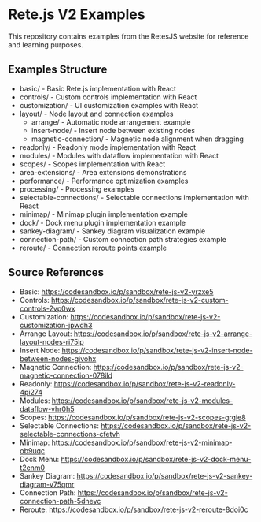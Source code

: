 # Rete.js V2 Examples

This repository contains examples from the RetesJS website for reference and learning purposes.

## Examples Structure

- basic/ - Basic Rete.js implementation with React
- controls/ - Custom controls implementation with React
- customization/ - UI customization examples with React
- layout/ - Node layout and connection examples
  - arrange/ - Automatic node arrangement example
  - insert-node/ - Insert node between existing nodes
  - magnetic-connection/ - Magnetic node alignment when dragging
- readonly/ - Readonly mode implementation with React
- modules/ - Modules with dataflow implementation with React
- scopes/ - Scopes implementation with React
- area-extensions/ - Area extensions demonstrations
- performance/ - Performance optimization examples
- processing/ - Processing examples
- selectable-connections/ - Selectable connections implementation with React
- minimap/ - Minimap plugin implementation example
- dock/ - Dock menu plugin implementation example
- sankey-diagram/ - Sankey diagram visualization example
- connection-path/ - Custom connection path strategies example
- reroute/ - Connection reroute points example

## Source References

- Basic: https://codesandbox.io/p/sandbox/rete-js-v2-yrzxe5
- Controls: https://codesandbox.io/p/sandbox/rete-js-v2-custom-controls-2vp0wx
- Customization: https://codesandbox.io/p/sandbox/rete-js-v2-customization-jpwdh3
- Arrange Layout: https://codesandbox.io/p/sandbox/rete-js-v2-arrange-layout-nodes-ri75lp
- Insert Node: https://codesandbox.io/p/sandbox/rete-js-v2-insert-node-between-nodes-givohx
- Magnetic Connection: https://codesandbox.io/p/sandbox/rete-js-v2-magnetic-connection-078ild
- Readonly: https://codesandbox.io/p/sandbox/rete-js-v2-readonly-4pi274
- Modules: https://codesandbox.io/p/sandbox/rete-js-v2-modules-dataflow-vhr0h5
- Scopes: https://codesandbox.io/p/sandbox/rete-js-v2-scopes-grgie8
- Selectable Connections: https://codesandbox.io/p/sandbox/rete-js-v2-selectable-connections-cfetvh
- Minimap: https://codesandbox.io/p/sandbox/rete-js-v2-minimap-ob9uqc
- Dock Menu: https://codesandbox.io/p/sandbox/rete-js-v2-dock-menu-t2enm0
- Sankey Diagram: https://codesandbox.io/p/sandbox/rete-js-v2-sankey-diagram-v75qmr
- Connection Path: https://codesandbox.io/p/sandbox/rete-js-v2-connection-path-5dneyc
- Reroute: https://codesandbox.io/p/sandbox/rete-js-v2-reroute-8doi0c